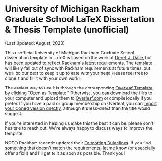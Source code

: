 # University of Michigan Rackham Graduate School LaTeX Dissertation & Thesis Template (unofficial)
(Last Updated: August, 2023)

This unofficial University of Michigan Rackham Graduate School dissertation template in LaTeX is based on the work of [Derek J. Dalle](http://www-personal.umich.edu/~dalle/codes/thesis-umich/), but has been updated to reflect Rackham's latest requirements. The template will likely fall out of sync with Rackham requirements at future times, but we'll do our best to keep it up to date with your help! Please feel free to clone it and fill it with your own work!

The easiest way to use it is through the corresponding [Overleaf Template](https://www.overleaf.com/latex/templates/university-of-michigan-dissertation-template-unofficial/tpnjzndnrzmf) by clicking "Open as Template." Otherwise, you can download the files to your computer and upload them to [Overleaf.com](https://www.overleaf.com) or compile locally if you prefer. If you have a paid or group membership on Overleaf, you can [import your cloned version directly](https://www.overleaf.com/learn/how-to/How_do_I_push_a_new_project_to_Overleaf_via_git%3F), although it's less-direct than the title would suggest.

If you're interested in helping us make this the best it can be, please don't hesitate to reach out. We're always happy to discuss ways to improve the template.

NOTE: Rackham recently updated their [Formatting Guidelines](https://rackham.umich.edu/navigating-your-degree/formatting-guidelines/). If you find something that doesn't match the requirements, let me know (or esepcially offer a fix!!) and I'll get to it as soon as possible. Thank you!
